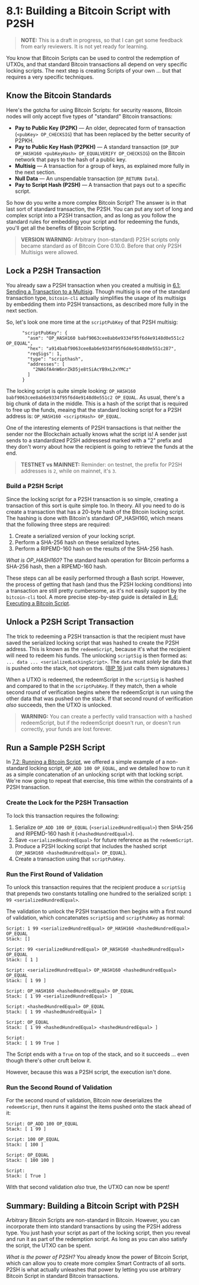 # 8.1: Building a Bitcoin Script with P2SH

> **NOTE:** This is a draft in progress, so that I can get some feedback from early reviewers. It is not yet ready for learning.

You know that Bitcoin Scripts can be used to control the redemption of UTXOs, and that standard Bitcoin transactions all depend on very specific locking scripts. The next step is creating Scripts of your own ... but that requires a very specific techniques.

## Know the Bitcoin Standards

Here's the gotcha for using Bitcoin Scripts: for security reasons, Bitcoin nodes will only accept five types of "standard" Bitcoin transactions:

* __Pay to Public Key (P2PK)__ — An older, deprecated form of transaction (`<pubKey> OP_CHECKSIG`) that has been replaced by the better security of P2PKH.
* __Pay to Public Key Hash (P2PKH)__ — A standard transaction (`OP_DUP OP_HASH160 <pubKeyHash> OP_EQUALVERIFY OP_CHECKSIG`) on the Bitcoin network that pays to the hash of a public key.
* __Multisig__ — A transaction for a group of keys, as explained more fully in the next section.
* __Null Data__ — An unspendable transaction (`OP_RETURN Data`).
* __Pay to Script Hash (P2SH)__ — A transaction that pays out to a specific script.

So how do you write a more complex Bitcoin Script? The answer is in that last sort of standard transaction, the P2SH. You can put any sort of long and complex script into a P2SH transaction, and as long as you follow the standard rules for embedding your script and for redeeming the funds, you'll get all the benefits of Bitcoin Scripting.

> **VERSION WARNING:** Arbitrary (non-standard) P2SH scripts only became standard as of Bitcoin Core 0.10.0. Before that only P2SH Multisigs were allowed.

## Lock a P2SH Transaction

You already saw a P2SH transaction when you created a multisig in [6.1: Sending a Transaction to a Multisig](6_1_Sending_a_Transaction_to_a_Multisig.md). Though multisig is one of the standard transaction type, `bitcoin-cli` actually simplifies the usage of its multisigs by embedding them into P2SH transactions, as described more fully in the next section.

So, let's look one more time at the `scriptPubKey` of that P2SH multisig:
```
      "scriptPubKey": {
        "asm": "OP_HASH160 babf9063cee8ab6e9334f95f6d4e9148d0e551c2 OP_EQUAL",
        "hex": "a914babf9063cee8ab6e9334f95f6d4e9148d0e551c287",
        "reqSigs": 1,
        "type": "scripthash",
        "addresses": [
          "2NAGfA4nW6nrZkD5je8tSiAcYB9xL2xYMCz"
        ]
      }
```
The locking script is quite simple looking: `OP_HASH160 babf9063cee8ab6e9334f95f6d4e9148d0e551c2 OP_EQUAL`. As usual, there's a big chunk of data in the middle. This is a hash of the script that is required to free up the funds, meaing that the standard locking script for a P2SH address is: `OP_HASH160 <scriptHash> OP_EQUAL`.

One of the interesting elements of P2SH transactions is that neither the sender nor the Blockchain actually knows what the script is! A sender just sends to a standardized P2SH addressesd marked with a "2" prefix and they don't worry about how the recipient is going to retrieve the funds at the end.

> **TESTNET vs MAINNET:** Reminder: on testnet, the prefix for P2SH addresses is `2`, while on mainnet, it's `3`.

### Build a P2SH Script

Since the locking script for a P2SH transaction is so simple, creating a transaction of this sort is quite simple too. In theory. All you need to do is create a transaction that has a 20-byte hash of the Bitcoin locking script. The hashing is done with Bitcoin's standard OP_HASH160, which means that the following three steps are required:

1. Create a serialized version of your locking script.
2. Perform a SHA-256 hash on these serialized bytes.
3. Perform a RIPEMD-160 hash on the results of the SHA-256 hash.

_What is OP_HASH160?_ The standard hash operation for Bitcoin performs a SHA-256 hash, then a RIPEMD-160 hash.

These steps can all be easily performed through a Bash script. However, the process of getting that hash (and thus the P2SH locking conditions) into a transaction are still pretty cumbersome, as it's not easily support by the `bitcoin-cli` tool. A more precise step-by-step guide is detailed in [8.4: Executing a Bitcoin Script](8_4_Executing_a_Bitcoin_Script.md).

## Unlock a P2SH Script Transaction

The trick to redeeming a P2SH transaction is that the recipient must have saved the serialized locking script that was hashed to create the P2SH address. This is known as the `redeemScript`, because it's what the recipient will need to redeem his funds. The unlocking `scriptSig` is then formed as: `... data ... <serializedLockingScript>`. The `data` must _solely_ be data that is pushed onto the stack, not operators. ([BIP 16](https://github.com/bitcoin/bips/blob/master/bip-0016.mediawiki) just calls them signatures.)

When a UTXO is redeemed, the redeemScript in the `scriptSig` is hashed and compared to that in the `scriptPubKey`. If they match, then a whole second round of verification begins where the redeemScript is run using the other data that was pushed on the stack. If that second round of verification _also_ succeeds, then the UTXO is unlocked.

> **WARNING:** You can create a perfectly valid transaction with a hashed redeemScript, but if the redeemScript doesn't run, or doesn't run correctly, your funds are lost forever.

## Run a Sample P2SH Script

In [7.2: Running a Bitcoin Script](7_2_Running_a_Bitcoin_Script.md), we offered a simple example of a non-standard locking script, `OP_ADD 100 OP_EQUAL`, and we detailed how to run it as a simple concatenation of an unlocking script with that locking script. We're now going to repeat that exercise, this time within the constraints of a P2SH transaction.

### Create the Lock for the P2SH Transaction

To lock this transaction requires the following:

1. Serialize `OP_ADD 100 OP_EQUAL` (`<serializedHundredEqual>`) then SHA-256 and RIPEMD-160 hash it (`<hashedHundredEqual>`).
2. Save `<serializedHundredEqual>` for future reference as the `redeemScript`.
3. Produce a P2SH locking script that includes the hashed script (`OP_HASH160 <hashedHundredEqual> OP_EQUAL`).
4. Create a transaction using that `scriptPubKey`.

### Run the First Round of Validation

To unlock this transaction requires that the recipient produce a `scriptSig` that prepends two constants totalling one hundred to the serialized script: `1 99 <serializedHundredEqual>`.

The validation to unlock the P2SH transaction then begins with a first round of validation, which concatenates `scriptSig` and `scriptPubKey` as normal:
```
Script: 1 99 <serializedHundredEqual> OP_HASH160 <hashedHundredEqual> OP_EQUAL
Stack: []

Script: 99 <serializedHundredEqual> OP_HASH160 <hashedHundredEqual> OP_EQUAL
Stack: [ 1 ]

Script: <serializedHundredEqual> OP_HASH160 <hashedHundredEqual> OP_EQUAL
Stack: [ 1 99 ]

Script: OP_HASH160 <hashedHundredEqual> OP_EQUAL
Stack: [ 1 99 <serializedHundredEqual> ]

Script: <hashedHundredEqual> OP_EQUAL
Stack: [ 1 99 <hashedHundredEqual> ]

Script: OP_EQUAL
Stack: [ 1 99 <hashedHundredEqual> <hashedHundredEqual> ]

Script: 
Stack: [ 1 99 True ]
```
The Script ends with a `True` on top of the stack, and so it succeeds ... even though there's other cruft below it.

However, because this was a P2SH script, the execution isn't done. 

### Run the Second Round of Validation

For the second round of validation, Bitcoin now deserializes the `redeemScript`, then runs it against the items pushed onto the stack ahead of it:

```
Script: OP_ADD 100 OP_EQUAL
Stack: [ 1 99 ]

Script: 100 OP_EQUAL
Stack: [ 100 ]

Script: OP_EQUAL
Stack: [ 100 100 ]

Script: 
Stack: [ True ]
```
With that second validation _also_ true, the UTXO can now be spent!

## Summary: Building a Bitcoin Script with P2SH

Arbitrary Bitcoin Scripts are non-standard in Bitcoin. However, you can incorporate them into standard transactions by using the P2SH address type. You just hash your script as part of the locking script, then you reveal and run it as part of the redemption script. As long as you can also satisfy the script, the UTXO can be spent. 

_What is the power of P2SH?_ You already know the power of Bitcoin Script, which can allow you to create more complex Smart Contracts of all sorts. P2SH is what actually unleashes that power by letting you use arbitrary Bitcoin Script in standard Bitcoin transactions.
